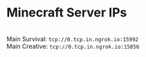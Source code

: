 
# Minecraft Server IPs

</br>Main Survival: `tcp://0.tcp.in.ngrok.io:15992`
</br>Main Creative: `tcp://0.tcp.in.ngrok.io:15856`
